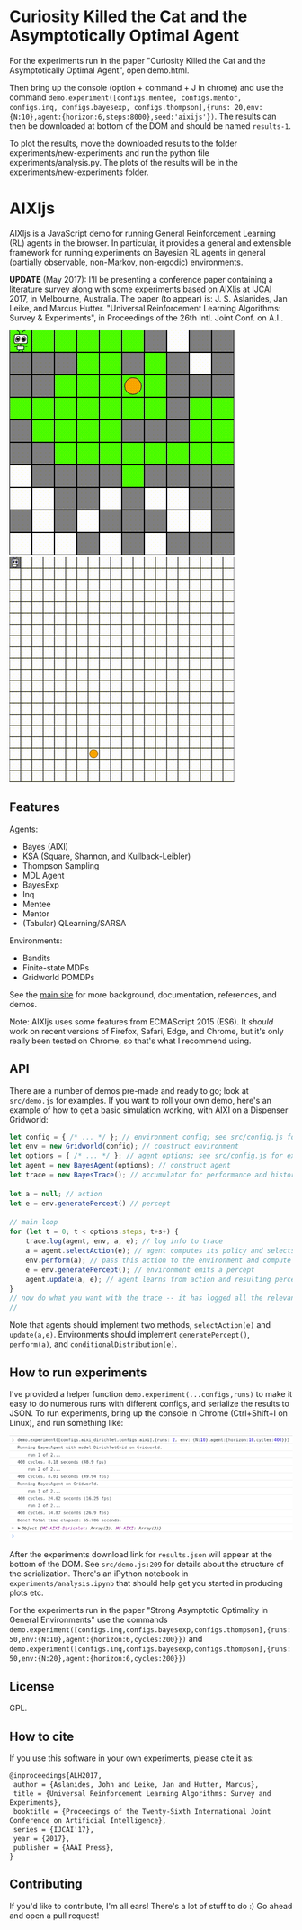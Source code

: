 # Curiosity Killed the Cat and the Asymptotically Optimal Agent

For the experiments run in the paper "Curiosity Killed the Cat and the Asymptotically Optimal Agent", open demo.html.

Then bring up the console (option + command + J in chrome) and use the command `demo.experiment([configs.mentee, configs.mentor, configs.inq, configs.bayesexp, configs.thompson],{runs: 20,env:{N:10},agent:{horizon:6,steps:8000},seed:'aixijs'})`. The results can then be downloaded at bottom of the DOM and should be named `results-1`.

To plot the results, move the downloaded results to the folder experiments/new-experiments and run the python file experiments/analysis.py. The plots of the results will be in the experiments/new-experiments folder.

# AIXIjs
AIXIjs is a JavaScript demo for running General Reinforcement Learning (RL) agents in the browser. In particular, it provides a general and extensible framework for running experiments on Bayesian RL agents in general (partially observable, non-Markov, non-ergodic) environments.

**UPDATE** (May 2017): I'll be presenting a conference paper containing a literature survey along with some experiments based on AIXIjs at IJCAI 2017, in Melbourne, Australia. The paper (to appear) is: J. S. Aslanides, Jan Leike, and Marcus Hutter. "Universal Reinforcement Learning Algorithms: Survey & Experiments", in Proceedings of the 26th Intl. Joint Conf. on A.I..

![](assets/aixi.gif) ![](assets/ksa.gif)

## Features
Agents:
- Bayes (AIXI)
- KSA (Square, Shannon, and Kullback-Leibler)
- Thompson Sampling
- MDL Agent
- BayesExp
- Inq
- Mentee
- Mentor
- (Tabular) QLearning/SARSA

Environments:
- Bandits
- Finite-state MDPs
- Gridworld POMDPs

See the [main site](http://aslanides.io/aixijs) for more background, documentation, references, and demos.

Note: AIXIjs uses some features from ECMAScript 2015 (ES6). It *should* work on recent versions of Firefox, Safari, Edge, and Chrome, but it's only really been tested on Chrome, so that's what I recommend using.

## API
There are a number of demos pre-made and ready to go; look at `src/demo.js` for examples. If you want to roll your own demo, here's an example of how to get a basic simulation working, with AIXI on a Dispenser Gridworld:

```javascript
let config = { /* ... */ }; // environment config; see src/config.js for examples
let env = new Gridworld(config); // construct environment
let options = { /* ... */ }; // agent options; see src/config.js for examples
let agent = new BayesAgent(options); // construct agent
let trace = new BayesTrace(); // accumulator for performance and history

let a = null; // action
let e = env.generatePercept() // percept

// main loop
for (let t = 0; t < options.steps; t+s+) {
	trace.log(agent, env, a, e); // log info to trace
	a = agent.selectAction(e); // agent computes its policy and selects an action
	env.perform(a); // pass this action to the environment and compute dynamics
	e = env.generatePercept(); // environment emits a percept
	agent.update(a, e); // agent learns from action and resulting percept
}
// now do what you want with the trace -- it has logged all the relevant data
//
```

Note that agents should implement two methods, `selectAction(e)` and `update(a,e)`. Environments should implement `generatePercept()`, `perform(a)`, and `conditionalDistribution(e)`.

## How to run experiments

I've provided a helper function `demo.experiment(...configs,runs)` to make it easy to do numerous runs with different configs, and serialize the results to JSON. To run experiments, bring up the console in Chrome (Ctrl+Shift+I on Linux), and run something like:

![Experiment](/assets/experiment.png)

After the experiments  download link for `results.json` will appear at the bottom of the DOM. See `src/demo.js:209` for details about the structure of the serialization. There's an iPython notebook in `experiments/analysis.ipynb` that should help get you started in producing plots etc.

For the experiments run in the paper "Strong Asymptotic Optimality in General Environments" use the commands `demo.experiment([configs.inq,configs.bayesexp,configs.thompson],{runs: 50,env:{N:10},agent:{horizon:6,cycles:200}})` and `demo.experiment([configs.inq,configs.bayesexp,configs.thompson],{runs: 50,env:{N:20},agent:{horizon:6,cycles:200}})`

## License
GPL.

## How to cite

If you use this software in your own experiments, please cite it as:

```
@inproceedings{ALH2017,
 author = {Aslanides, John and Leike, Jan and Hutter, Marcus},
 title = {Universal Reinforcement Learning Algorithms: Survey and Experiments},
 booktitle = {Proceedings of the Twenty-Sixth International Joint Conference on Artificial Intelligence},
 series = {IJCAI'17},
 year = {2017},
 publisher = {AAAI Press},
}
```

## Contributing

If you'd like to contribute, I'm all ears! There's a lot of stuff to do :) Go ahead and open a pull request!
